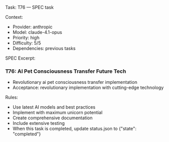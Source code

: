 Task: T76 — SPEC task

Context:
- Provider: anthropic
- Model: claude-4.1-opus
- Priority: high
- Difficulty: 5/5
- Dependencies: previous tasks

SPEC Excerpt:

### T76: AI Pet Consciousness Transfer   Future Tech
- Revolutionary ai pet consciousness transfer implementation
- Acceptance: revolutionary implementation with cutting-edge technology

Rules:
- Use latest AI models and best practices
- Implement with maximum unicorn potential
- Create comprehensive documentation
- Include extensive testing
- When this task is completed, update status.json to {"state": "completed"}
